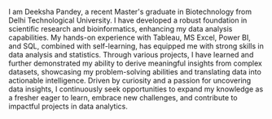 I am Deeksha Pandey, a recent Master's graduate in Biotechnology from Delhi Technological University.
I have developed a robust foundation in scientific research and bioinformatics, enhancing my data analysis capabilities. 
My hands-on experience with Tableau, MS Excel, Power BI, and SQL, combined with self-learning, has equipped me with strong skills in data analysis and statistics. 
Through various projects, I have learned and further demonstrated my ability to derive meaningful insights from complex datasets, showcasing my problem-solving abilities and translating data into actionable intelligence. 
Driven by curiosity and a passion for uncovering data insights, I continuously seek opportunities to expand my knowledge as a fresher eager to learn, embrace new challenges, and contribute to impactful projects in data analytics.
